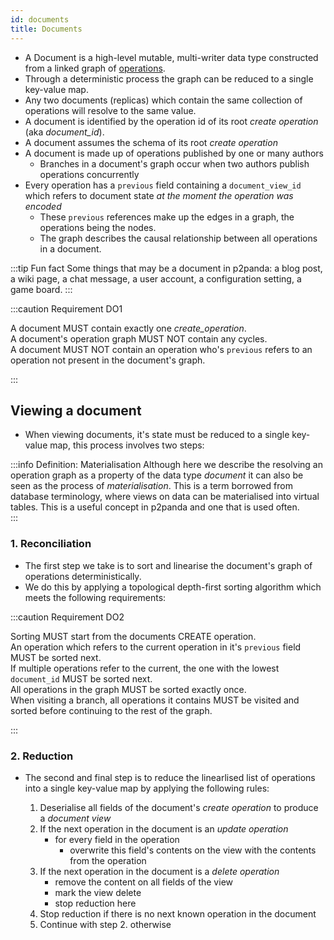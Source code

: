 ```yaml
---
id: documents
title: Documents
---
```


- A Document is a high-level mutable, multi-writer data type constructed from a linked graph of [operations](/specification/data-types/operations).
- Through a deterministic process the graph can be reduced to a single key-value map.
- Any two documents (replicas) which contain the same collection of operations will resolve to the same value.
- A document is identified by the operation id of its root _create operation_ (aka _document_id_).
- A document assumes the schema of its root _create operation_
- A document is made up of operations published by one or many authors
  - Branches in a document's graph occur when two authors publish operations concurrently
- Every operation has a `previous` field containing a `document_view_id` which refers to document state _at the moment the operation was encoded_
  - These `previous` references make up the edges in a graph, the operations being the nodes.
  - The graph describes the causal relationship between all operations in a document.

:::tip Fun fact
Some things that may be a document in p2panda: a blog post, a wiki page, a chat message, a user account, a configuration setting, a game board.
:::

:::caution Requirement DO1

A document MUST contain exactly one _create_operation_.  
A document's operation graph MUST NOT contain any cycles.  
A document MUST NOT contain an operation who's `previous` refers to an operation not present in the document's graph.

:::

## Viewing a document

- When viewing documents, it's state must be reduced to a single key-value map, this process involves two steps:

:::info Definition: Materialisation
Although here we describe the resolving an operation graph as a property of the data type _document_ it can also be seen as the process of _materialisation_. This is a term borrowed from database terminology, where views on data can be materialised into virtual tables. This is a useful concept in p2panda and one that is used often.  
:::

### 1. Reconciliation

- The first step we take is to sort and linearise the document's graph of operations deterministically.
- We do this by applying a topological depth-first sorting algorithm which meets the following requirements:

:::caution Requirement DO2

Sorting MUST start from the documents CREATE operation.  
An operation which refers to the current operation in it's `previous` field MUST be sorted next.  
If multiple operations refer to the current, the one with the lowest `document_id` MUST be sorted next.  
All operations in the graph MUST be sorted exactly once.  
When visiting a branch, all operations it contains MUST be visited and sorted before continuing to the rest of the graph.

:::

### 2. Reduction

- The second and final step is to reduce the linearlised list of operations into a single key-value map by applying the following rules:

  1. Deserialise all fields of the document's _create operation_ to produce a _document view_
  2. If the next operation in the document is an _update operation_
     - for every field in the operation
       - overwrite this field's contents on the view with the contents from the operation
  3. If the next operation in the document is a _delete operation_
     - remove the content on all fields of the view
     - mark the view delete
     - stop reduction here
  4. Stop reduction if there is no next known operation in the document
  5. Continue with step 2. otherwise
